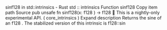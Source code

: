sinf128 in std::intrinsics - Rust
std
::
intrinsics
Function
sinf128
Copy item path
Source
pub unsafe fn sinf128(x:
f128
) ->
f128
🔬
This is a nightly-only experimental API. (
core_intrinsics
)
Expand description
Returns the sine of an
f128
.
The stabilized version of this intrinsic is
f128::sin